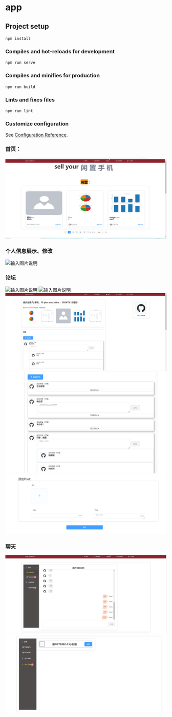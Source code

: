 # app

## Project setup
```
npm install
```

### Compiles and hot-reloads for development
```
npm run serve
```

### Compiles and minifies for production
```
npm run build
```

### Lints and fixes files
```
npm run lint
```

### Customize configuration
See [Configuration Reference](https://cli.vuejs.org/config/).

### 首页：
![输入图片说明](image.png)
### 个人信息展示、修改
![输入图片说明](image1-0.png)
### 论坛
![输入图片说明](image2.png)
![输入图片说明](image3.png)
![输入图片说明](image4.png)
![输入图片说明](image5.png)
![输入图片说明](image6.png)
### 聊天
![输入图片说明](image1-1.png)
![输入图片说明](image1-2.png)